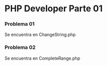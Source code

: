 # PHP Developer Parte 01
### Problema 01
Se encuentra en ChangeString.php
### Problema 02
Se encuentra en CompleteRange.php
